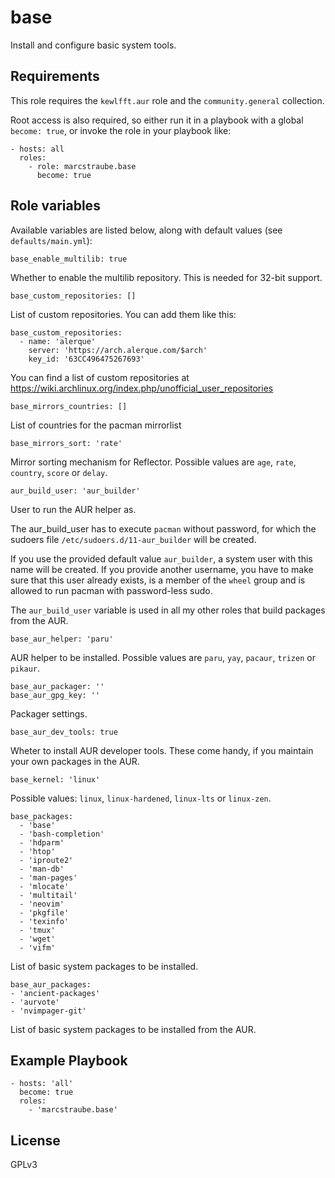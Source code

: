 # base

Install and configure basic system tools.


## Requirements

This role requires the ```kewlfft.aur``` role and the ```community.general``` collection.

Root access is also required, so either run it in a playbook with a global ```become: true```, or invoke the role in
your playbook like:

    - hosts: all
      roles:
        - role: marcstraube.base
          become: true


## Role variables

Available variables are listed below, along with default values (see ```defaults/main.yml```):

    base_enable_multilib: true

Whether to enable the multilib repository. This is needed for 32-bit support.

    base_custom_repositories: []

List of custom repositories. You can add them like this:

    base_custom_repositories:
      - name: 'alerque'
        server: 'https://arch.alerque.com/$arch'
        key_id: '63CC496475267693'

You can find a list of custom repositories at https://wiki.archlinux.org/index.php/unofficial_user_repositories

    base_mirrors_countries: []

List of countries for the pacman mirrorlist

    base_mirrors_sort: 'rate'

Mirror sorting mechanism for Reflector. Possible values are ```age```, ```rate```, ```country```, ```score``` or ```delay```.

    aur_build_user: 'aur_builder'

User to run the AUR helper as.

The aur_build_user has to execute ```pacman``` without password, for which the sudoers file
```/etc/sudoers.d/11-aur_builder``` will be created.

If you use the provided default value ```aur_builder```, a system user with this name will be created. If you provide
another username, you have to make sure that this user already exists, is a member of the ```wheel``` group and is
allowed to run pacman with password-less sudo.

The ```aur_build_user``` variable is used in all my other roles that build packages from the AUR.

    base_aur_helper: 'paru'

AUR helper to be installed. Possible values are ```paru```, ```yay```, ```pacaur```, ```trizen``` or ```pikaur```.

    base_aur_packager: ''
    base_aur_gpg_key: ''

Packager settings.

    base_aur_dev_tools: true

Wheter to install AUR developer tools. These come handy, if you maintain your own packages in the AUR.

    base_kernel: 'linux'

Possible values: ```linux```, ```linux-hardened```, ```linux-lts``` or ```linux-zen```.

    base_packages:
      - 'base'
      - 'bash-completion'
      - 'hdparm'
      - 'htop'
      - 'iproute2'
      - 'man-db'
      - 'man-pages'
      - 'mlocate'
      - 'multitail'
      - 'neovim'
      - 'pkgfile'
      - 'texinfo'
      - 'tmux'
      - 'wget'
      - 'vifm'

List of basic system packages to be installed.

    base_aur_packages:
    - 'ancient-packages'
    - 'aurvote'
    - 'nvimpager-git'

List of basic system packages to be installed from the AUR.


## Example Playbook

    - hosts: 'all'
      become: true
      roles:
        - 'marcstraube.base'


## License

GPLv3
